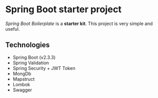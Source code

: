 # Spring Boot starter project
 *Spring Boot Boilerplate* is a **starter kit**. This project is very simple and useful.
 
## Technologies 
- Spring Boot (v2.3.3)
- Spring Validation
- Spring Security + JWT Token
- MongDb
- Mapstruct
- Lombok
- Swagger
